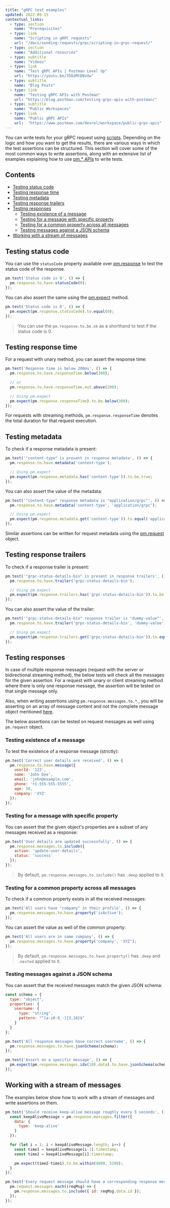 ```yaml
---
title: "gRPC test examples"
updated: 2022-09-15
contextual_links:
  - type: section
    name: "Prerequisites"
  - type: link
    name: "Scripting in gRPC requests"
    url: "/docs/sending-requests/grpc/scripting-in-grpc-request/"
  - type: section
    name: "Additional resources"
  - type: subtitle
    name: "Videos"
  - type: link
    name: "Test gRPC APIs | Postman Level Up"
    url: "https://youtu.be/35OzMtDBvUw"
  - type: subtitle
    name: "Blog Posts"
  - type: link
    name: "Testing gRPC APIs with Postman"
    url: "https://blog.postman.com/testing-grpc-apis-with-postman/"
  - type: subtitle
    name: "Public Workspaces"
  - type: link
    name: "Public gRPC APIs"
    url:  "https://www.postman.com/devrel/workspace/public-grpc-apis"
---
```


You can write tests for your gRPC request using [scripts](/docs/sending-requests/grpc/scripting-in-grpc-request/). Depending on the logic and how you want to get the results, there are various ways in which the test assertions can be structured. This section will cover some of the most common ways to write assertions, along with an extensive list of examples explaining how to use [pm.* APIs](/docs/sending-requests/grpc/postman-sandbox-api/) to write tests.

## Contents

* [Testing status code](#testing-status-code)
* [Testing response time](#testing-response-time)
* [Testing metadata](#testing-metadata)
* [Testing response trailers](#testing-response-trailers)
* [Testing responses](#testing-responses)
    * [Testing existence of a message](#testing-existence-of-a-message)
    * [Testing for a message with specific property](#testing-for-a-message-with-specific-property)
    * [Testing for a common property across all messages](#testing-for-a-common-property-across-all-messages)
    * [Testing messages against a JSON schema](#testing-messages-against-a-json-schema)
* [Working with a stream of messages](#working-with-a-stream-of-messages)

## Testing status code

 You can use the `statusCode` property available over [pm.response](/docs/sending-requests/grpc/postman-sandbox-api/#pmresponse) to test the status code of the response.

```javascript
pm.test('Status code is 0', () => {
  pm.response.to.have.statusCode(0);
});
```

You can also assert the same using the [pm.expect](/docs/sending-requests/grpc/postman-sandbox-api/#pmexpect) method.

```javascript
pm.test('Status code is 0', () => {
  pm.expect(pm.response.statusCode).to.equal(0);
});
```

> You can use the `pm.response.to.be.ok` as a shorthand to test if the status code is 0.

## Testing response time

For a request with unary method, you can assert the response time:

```javascript
pm.test('Response time is below 200ms', () => {
  pm.response.to.have.responseTime.below(200);

  // or
  pm.response.to.have.responseTime.not.above(200);

  // Using pm.expect
  pm.expect(pm.response.responseTime).to.be.below(300);
});
```

For requests with streaming methods, `pm.response.responseTime` denotes the total duration for that request execution.

## Testing metadata

To check if a response metadata is present:

```javascript
pm.test('"content-type" is present in response metadata', () => {
  pm.response.to.have.metadata('content-type');

  // Using pm.expect
  pm.expect(pm.response.metadata.has('content-type')).to.be.true;
});
```

You can also assert the value of the metadata:

```javascript
pm.test('"content-type" response metadata is "application/grpc"', () => {
  pm.response.to.have.metadata('content-type', 'application/grpc');

  // Using pm.expect
  pm.expect(pm.response.metadata.get('content-type')).to.equal('application/grpc');
});
```

Similar assertions can be written for request metadata using the [pm.request](/docs/sending-requests/grpc/postman-sandbox-api/#pmrequest) object.

## Testing response trailers

To check if a response trailer is present:

```javascript
pm.test('"grpc-status-details-bin" is present in response trailers', () => {
  pm.response.to.have.trailer('grpc-status-details-bin');

  // Using pm.expect
  pm.expect(pm.response.trailers.has('grpc-status-details-bin')).to.be.true;
});
```

You can also assert the value of the trailer:

```javascript
pm.test('"grpc-status-details-bin" response trailer is "dummy-value"', () => {
  pm.response.to.have.trailer('grpc-status-details-bin', 'dummy-value');

  // Using pm.expect
  pm.expect(pm.response.trailers.get('grpc-status-details-bin')).to.equal('dummy-value');
});
```

## Testing responses

In case of multiple response messages (request with the server or bidirectional streaming method), the below tests will check all the messages for the given assertion. For a request with unary or client streaming method where there is only one response message, the assertion will be tested on that single message only.

Also, when writing assertions using `pm.response.messages.to.*` , you will be asserting on an array of message content and not the complete message object mentioned [here](/docs/sending-requests/grpc/postman-sandbox-api/#pmresponse).

The below assertions can be tested on request messages as well using `pm.request` object.

### Testing existence of a message

To test the existence of a response message (strictly):

```javascript
pm.test('Correct user details are received', () => {
  pm.response.to.have.message({
    userId: '123',
    name: 'John Doe',
    email: 'john@example.com',
    phone: '+1-555-555-5555',
    age: 30,
    company: 'XYZ'
  });
});
```

### Testing for a message with specific property

You can assert that the given object's properties are a subset of any messages received as a response:

```javascript
pm.test('User details are updated successfully', () => {
  pm.response.messages.to.include({
    action: 'update-user-details',
    status: 'success'
  });
});
```

> By default, `pm.response.messages.to.include()` has `.deep` applied to it.

### Testing for a common property across all messages

To check if a common property exists in all the received messages:

```javascript
pm.test('All users have "company" in their profile', () => {
  pm.response.messages.to.have.property('isActive');
});
```

You can assert the value as well of the common property:

```javascript
pm.test('All users are in same company', () => {
  pm.response.messages.to.have.property('company', 'XYZ');
});
```

> By default, `pm.response.messages.to.have.property()` has `.deep` and `.nested` applied to it.

### Testing messages against a JSON schema

You can assert that the received messages match the given JSON schema:

```javascript
const schema = {
  type: "object",
  properties: {
    username: {
      type: "string",
      pattern: "^[a-z0-9_-]{3,16}$"
    }
  }
};

pm.test('All response messages have correct username', () => {
  pm.response.messages.to.have.jsonSchema(schema);
});

pm.test('Assert on a specific message', () => {
  pm.expect(pm.response.messages.idx(10).data).to.have.jsonSchema(schema);
});
```

## Working with a stream of messages

The examples below show how to work with a stream of messages and write assertions on them.

```javascript
pm.test('Should receive keep-alive message roughly every 5 seconds', () => {
  const keepAliveMessage = pm.response.messages.filter({
    data: {
      type: 'keep-alive'
    }
  });

  for (let i = 1; i < keepAliveMessage.length; i++) {
    const time1 = keepAliveMessage[i-1].timestamp;
    const time2 = keepAliveMessage[i].timestamp;

    pm.expect(time2-time1).to.be.within(4800, 5200);
  }
});
```

```javascript
pm.test('Every request message should have a corresponding response message', () => {
  pm.request.messages.each((reqMsg) => {
    pm.response.messages.to.include({ id: reqMsg.data.id });
  });
});
```
